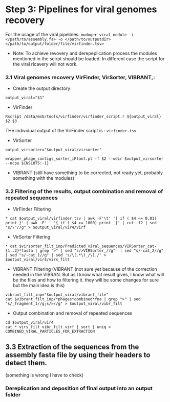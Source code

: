 
# Step 3: Pipelines for viral genomes recovery

For the usage of the viral pipelines: ```mudoger viral_module -i </path/to/assembly.fa> -o </path/to/outputdir>  </path/to/output/folder/file/virfinder.tsv> ``` 
* Note: To achieve revovery and derepeplication process the modules mentioned in the scirpt should be loaded. In different case the script for the viral ricavery will not work.

### 3.1 Viral genomes recovery **VirFinder**, **VirSorter**, **VIBRANT**,:
* Create the output directory:
```mkdir $1
output_viral="$1" 
``` 
* VirFinder
```
Rscript /data/msb/tools/virfinder/virfinder_script.r ${output_viral} $2 $3
```
THe individual output of the VirFinder script is : ```virfinder.tsv```

* VirSorter 
```
output_virsorter="$output_viral/virsorter"

wrapper_phage_contigs_sorter_iPlant.pl -f $2 --wdir $output_virsorter --ncpu ${NSLOTS:-1}

```
* VIBRANT (still have something to be corrected, not ready yet, probably something with the modules)

### 3.2 Filtering of the results, output combination and removal of repeated sequences 
* VirFinder Filtering
 ```
* cat $output_viral/virfinder.tsv | awk -F'\t' '{ if ( $4 <= 0.01) print }' | awk -F'_' '{ if ( $4 >= 1000) print  }' | cut -f2 | sed "s/\"//g" > $output_viral/vir4/virf
```

* VirSorter Filtering
```
* cat $virsorter_filt_inp/Predicted_viral_sequences/VIRSorter_cat-{1..2}*fasta | grep ">" | sed "s/>VIRSorter_//g"  | sed "s/-cat_2//g" | sed "s/-cat_1//g" | sed 's/\(.*\)_/\1./' > $output_viral/vir4/virs_filt 
```

* VIBRANT Filtering (VIBRANT (not sure yet because of the correction needed in the VIBRAN. But as I know what result gives, I know what will be the files and how to filtering it. they will be  some changes for sure but the  main idea is this)

```
vibrant_filt_inp="$output_viral/vibrant_file"
cat $vibrant_filt_inp/*phages*combined*fna | grep ">" | sed "s/_fragment_1//g;s/>//g" > $output_viral/vibr_filt
```
* Output combination and removal of repeated sequences
```
cd $output_viral/vir4
cat * virs_filt vibr_filt virf | sort | uniq > COMBINED_VIRAL_PARTICLES_FOR_EXTRACTION 
```

## 3.3 Extraction of the sequences from the assembly fasta file by using their headers to detect them. 
(something is wrong I have to check)

### Dereplication and deposition of final output into an output folder




